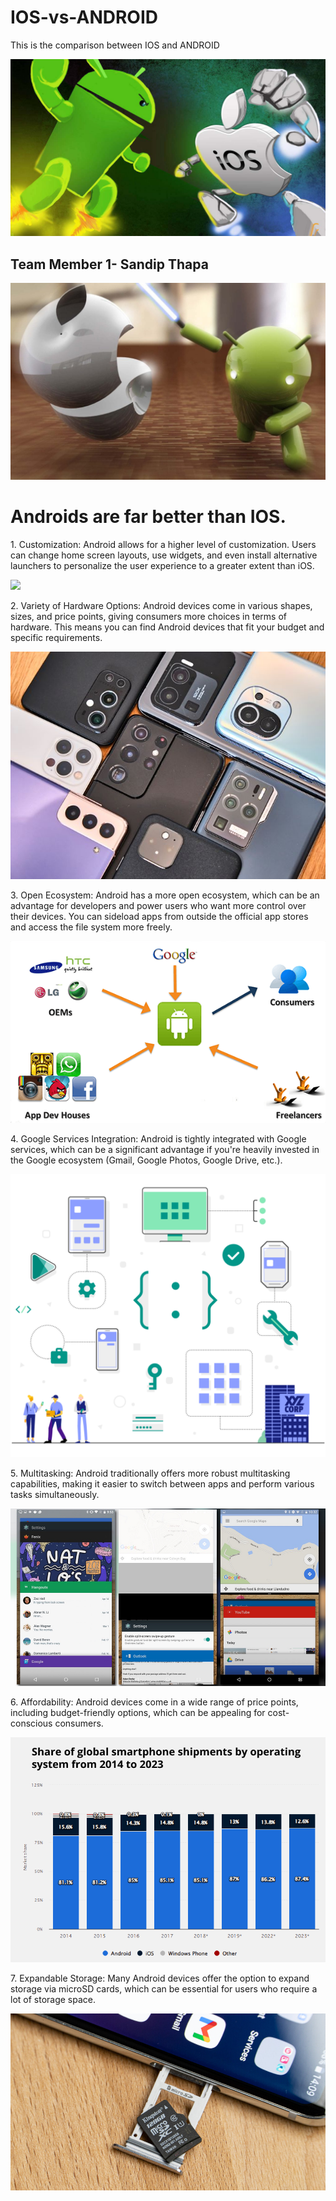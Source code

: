 # IOS-vs-ANDROID

This is the comparison between IOS and ANDROID

<img src="images/IOS vs android.png">

## Team Member 1- Sandip Thapa

<img src="images/Android slashes.jpeg">
<h1>Androids are far better than IOS.</h1>
<p>1. Customization: Android allows for a higher level of customization. Users can change home screen layouts, use widgets, and even install alternative launchers to personalize the user experience to a greater extent than iOS.</p>
<img src="images/customization of android.avif">

<p>2. Variety of Hardware Options: Android devices come in various shapes, sizes, and price points, giving consumers more choices in terms of hardware. This means you can find Android devices that fit your budget and specific requirements.</p>
<img src="images/Androids.jpeg">

<p>3. Open Ecosystem: Android has a more open ecosystem, which can be an advantage for developers and power users who want more control over their devices. You can sideload apps from outside the official app stores and access the file system more freely.</p>
<img src="images/open ecosystem.webp">

<p>4. Google Services Integration: Android is tightly integrated with Google services, which can be a significant advantage if you're heavily invested in the Google ecosystem (Gmail, Google Photos, Google Drive, etc.).</p>
   <img src="images/google service integration.svg">

<p>5. Multitasking: Android traditionally offers more robust multitasking capabilities, making it easier to switch between apps and perform various tasks simultaneously.</p>
 <img src="images/multitasking.jpeg">

<p>6. Affordability: Android devices come in a wide range of price points, including budget-friendly options, which can be appealing for cost-conscious consumers.</p>
 <img src="images/Android-vs-iOS-Statistics.png">

<p>7. Expandable Storage: Many Android devices offer the option to expand storage via microSD cards, which can be essential for users who require a lot of storage space.</p>
 <img src="images/storage.jpeg">

